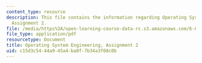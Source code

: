 ```yaml
---
content_type: resource
description: This file contains the information regarding Operating System Engineering,
  Assignment 2.
file: /media/https%3A/open-learning-course-data-rc.s3.amazonaws.com/6-828-operating-system-engineering-fall-2012/c15d3c5444a945a4ba0f7b34a3f08c0b_MIT6_828F12_assignment2.pdf
file_type: application/pdf
resourcetype: Document
title: Operating System Engineering, Assignment 2
uid: c15d3c54-44a9-45a4-ba0f-7b34a3f08c0b
---
```

